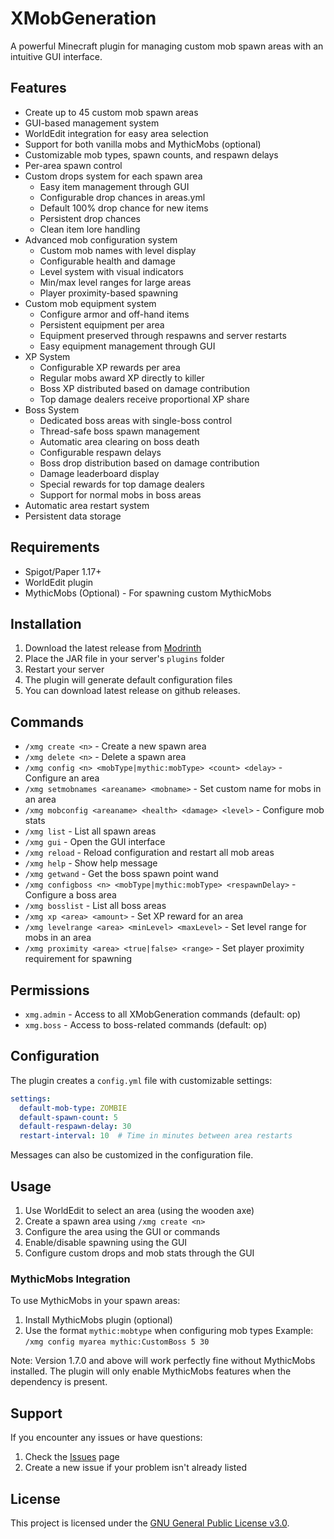 # XMobGeneration

A powerful Minecraft plugin for managing custom mob spawn areas with an intuitive GUI interface.

## Features

- Create up to 45 custom mob spawn areas
- GUI-based management system
- WorldEdit integration for easy area selection
- Support for both vanilla mobs and MythicMobs (optional)
- Customizable mob types, spawn counts, and respawn delays
- Per-area spawn control
- Custom drops system for each spawn area
  - Easy item management through GUI
  - Configurable drop chances in areas.yml
  - Default 100% drop chance for new items
  - Persistent drop chances
  - Clean item lore handling
- Advanced mob configuration system
  - Custom mob names with level display
  - Configurable health and damage
  - Level system with visual indicators
  - Min/max level ranges for large areas
  - Player proximity-based spawning
- Custom mob equipment system
  - Configure armor and off-hand items
  - Persistent equipment per area
  - Equipment preserved through respawns and server restarts
  - Easy equipment management through GUI
- XP System
  - Configurable XP rewards per area
  - Regular mobs award XP directly to killer
  - Boss XP distributed based on damage contribution
  - Top damage dealers receive proportional XP share
- Boss System
  - Dedicated boss areas with single-boss control
  - Thread-safe boss spawn management
  - Automatic area clearing on boss death
  - Configurable respawn delays
  - Boss drop distribution based on damage contribution
  - Damage leaderboard display
  - Special rewards for top damage dealers
  - Support for normal mobs in boss areas
- Automatic area restart system
- Persistent data storage

## Requirements

- Spigot/Paper 1.17+
- WorldEdit plugin
- MythicMobs (Optional) - For spawning custom MythicMobs

## Installation

1. Download the latest release from [Modrinth](https://modrinth.com/project/xmobgeneration/)
2. Place the JAR file in your server's `plugins` folder
3. Restart your server
4. The plugin will generate default configuration files
5. You can download latest release on github releases.

## Commands

- `/xmg create <n>` - Create a new spawn area
- `/xmg delete <n>` - Delete a spawn area
- `/xmg config <n> <mobType|mythic:mobType> <count> <delay>` - Configure an area
- `/xmg setmobnames <areaname> <mobname>` - Set custom name for mobs in an area
- `/xmg mobconfig <areaname> <health> <damage> <level>` - Configure mob stats
- `/xmg list` - List all spawn areas
- `/xmg gui` - Open the GUI interface
- `/xmg reload` - Reload configuration and restart all mob areas
- `/xmg help` - Show help message
- `/xmg getwand` - Get the boss spawn point wand
- `/xmg configboss <n> <mobType|mythic:mobType> <respawnDelay>` - Configure a boss area
- `/xmg bosslist` - List all boss areas
- `/xmg xp <area> <amount>` - Set XP reward for an area
- `/xmg levelrange <area> <minLevel> <maxLevel>` - Set level range for mobs in an area
- `/xmg proximity <area> <true|false> <range>` - Set player proximity requirement for spawning

## Permissions

- `xmg.admin` - Access to all XMobGeneration commands (default: op)
- `xmg.boss` - Access to boss-related commands (default: op)

## Configuration

The plugin creates a `config.yml` file with customizable settings:

```yaml
settings:
  default-mob-type: ZOMBIE
  default-spawn-count: 5
  default-respawn-delay: 30
  restart-interval: 10  # Time in minutes between area restarts
```

Messages can also be customized in the configuration file.

## Usage

1. Use WorldEdit to select an area (using the wooden axe)
2. Create a spawn area using `/xmg create <n>`
3. Configure the area using the GUI or commands
4. Enable/disable spawning using the GUI
5. Configure custom drops and mob stats through the GUI

### MythicMobs Integration

To use MythicMobs in your spawn areas:

1. Install MythicMobs plugin (optional)
2. Use the format `mythic:mobtype` when configuring mob types
   Example: `/xmg config myarea mythic:CustomBoss 5 30`

Note: Version 1.7.0 and above will work perfectly fine without MythicMobs installed. The plugin will only enable MythicMobs features when the dependency is present.

## Support

If you encounter any issues or have questions:
1. Check the [Issues](https://github.com/Akar1881/XMobGeneration/issues) page
2. Create a new issue if your problem isn't already listed

## License

This project is licensed under the [GNU General Public License v3.0](LICENSE).
